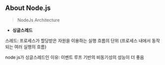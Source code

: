 ## About Node.js
> NodeJs Architecture
+ **싱글스레드**

스레드: 프로세스가 할당받은 자원을 이용하는 실행 흐름의 단위 (프로세스 내에서 동작되는 여러 실행의 흐름)

node js가 싱글스레드인 이유: 이벤트 루프 기반의 비동기성의 성능이 더 좋음


